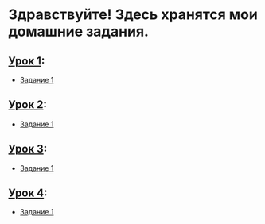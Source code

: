 # Здравствуйте! Здесь хранятся мои домашние задания.

## [Урок 1](Homework%201/HW1):
- [Задание 1](https://github.com/medpsyit/homeworks6/blob/main/Homework%201/HW1/mainwindow.cpp)
## [Урок 2](Homework%202/stopwatch):
- [Задание 1](https://github.com/medpsyit/homeworks6/blob/main/Homework%202/stopwatch/mainwindow.cpp)
## [Урок 3](Homework3/08_PreDataBase):
- [Задание 1](https://github.com/medpsyit/homeworks6/blob/main/Homework3/08_PreDataBase/mainwindow.cpp)
## [Урок 4](4):
- [Задание 1]()
